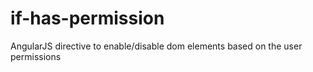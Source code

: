 # if-has-permission
AngularJS directive to enable/disable dom elements based on the user permissions
